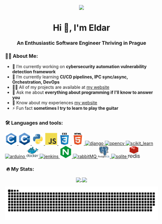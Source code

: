 <div align="center">
  <img height="150" src="https://media0.giphy.com/media/v1.Y2lkPTc5MGI3NjExcnllZDBmaXRmenB1ZnFoYzlxYXRjMnZmdnhxdXVxZDFxMTJmczlnZyZlcD12MV9pbnRlcm5hbF9naWZfYnlfaWQmY3Q9cw/fo0HtwcJzNUcOlRdFc/giphy.gif"  />
</div>

###
<h1 align="center">Hi 👋, I'm Eldar</h1>
<h3 align="center">An Enthusiastic Software Engineer Thriving in Prague</h3>

<h3 align="left">👩‍💻 About Me:</h3>

- 🔭 I’m currently working on **cybersecurity automation vulnerability detection framework**
- 🌱 I’m currently learning **CI/CD pipelines, IPC sync/async, Orchestration, DevOps**
- 👨‍💻 All of my projects are available at [my website](https://bigbossguru.github.io/MyWebsitePortfolio)
- 💬 Ask me about **everything about programming if I'll know to answer you**
- 📄 Know about my experiences [my website](https://bigbossguru.github.io/MyWebsitePortfolio)
- ⚡ Fun fact **sometimes I try to learn to play the guitar**


<h3 align="left">🛠 Languages and tools:</h3>
<p align="left"> <a href="https://www.cprogramming.com/" target="_blank" rel="noreferrer"> <img src="https://raw.githubusercontent.com/devicons/devicon/master/icons/c/c-original.svg" alt="c" width="40" height="40"/> </a>
  <a href="https://www.w3schools.com/cpp/" target="_blank" rel="noreferrer"> <img src="https://raw.githubusercontent.com/devicons/devicon/master/icons/cplusplus/cplusplus-original.svg" alt="cplusplus" width="40" height="40"/> </a>
  <a href="https://www.python.org" target="_blank" rel="noreferrer"> <img src="https://raw.githubusercontent.com/devicons/devicon/master/icons/python/python-original.svg" alt="python" width="40" height="40"/> </a>
  <a href="https://developer.mozilla.org/en-US/docs/Web/JavaScript" target="_blank" rel="noreferrer"> <img src="https://raw.githubusercontent.com/devicons/devicon/master/icons/javascript/javascript-original.svg" alt="javascript" width="40" height="40"/> </a>
  <a href="https://www.w3schools.com/css/" target="_blank" rel="noreferrer"> <img src="https://raw.githubusercontent.com/devicons/devicon/master/icons/css3/css3-original-wordmark.svg" alt="css3" width="40" height="40"/> </a>
  <a href="https://www.w3.org/html/" target="_blank" rel="noreferrer"> <img src="https://raw.githubusercontent.com/devicons/devicon/master/icons/html5/html5-original-wordmark.svg" alt="html5" width="40" height="40"/> </a>
  <a href="https://www.djangoproject.com/" target="_blank" rel="noreferrer"> <img src="https://cdn.worldvectorlogo.com/logos/django.svg" alt="django" width="40" height="40"/> </a>
  <a href="https://opencv.org/" target="_blank" rel="noreferrer"> <img src="https://www.vectorlogo.zone/logos/opencv/opencv-icon.svg" alt="opencv" width="40" height="40"/> </a>
  <a href="https://scikit-learn.org/" target="_blank" rel="noreferrer"> <img src="https://upload.wikimedia.org/wikipedia/commons/0/05/Scikit_learn_logo_small.svg" alt="scikit_learn" width="40" height="40"/> </a>
  <a href="https://www.arduino.cc/" target="_blank" rel="noreferrer"> <img src="https://cdn.worldvectorlogo.com/logos/arduino-1.svg" alt="arduino" width="40" height="40"/> </a>
  <a href="https://www.docker.com/" target="_blank" rel="noreferrer"> <img src="https://raw.githubusercontent.com/devicons/devicon/master/icons/docker/docker-original-wordmark.svg" alt="docker" width="40" height="40"/> </a>
  <a href="https://www.jenkins.io" target="_blank" rel="noreferrer"> <img src="https://www.vectorlogo.zone/logos/jenkins/jenkins-icon.svg" alt="jenkins" width="40" height="40"/> </a>
  <a href="https://www.nginx.com" target="_blank" rel="noreferrer"> <img src="https://raw.githubusercontent.com/devicons/devicon/master/icons/nginx/nginx-original.svg" alt="nginx" width="40" height="40"/> </a>
  <a href="https://www.rabbitmq.com" target="_blank" rel="noreferrer"> <img src="https://www.vectorlogo.zone/logos/rabbitmq/rabbitmq-icon.svg" alt="rabbitMQ" width="40" height="40"/> </a>
  <a href="https://www.postgresql.org" target="_blank" rel="noreferrer"> <img src="https://raw.githubusercontent.com/devicons/devicon/master/icons/postgresql/postgresql-original-wordmark.svg" alt="postgresql" width="40" height="40"/> </a>
  <a href="https://www.sqlite.org/" target="_blank" rel="noreferrer"> <img src="https://www.vectorlogo.zone/logos/sqlite/sqlite-icon.svg" alt="sqlite" width="40" height="40"/> </a>
  <a href="https://redis.io" target="_blank" rel="noreferrer"> <img src="https://raw.githubusercontent.com/devicons/devicon/master/icons/redis/redis-original-wordmark.svg" alt="redis" width="40" height="40"/> </a>
</p>

<h3 align="left">&nbsp;🔥&nbsp;My Stats:</h3>

<div align="center">
  <a href="https://github.com/bigbossguru/github-readme-stats">
    <img height=200 align="center" src="https://github-readme-stats.vercel.app/api?username=bigbossguru&theme=dark&rank_icon=github&bg_color=0d1117&show_icons=true" />
  </a>
  <a href="https://github.com/bigbossguru/convoychat">
    <img height=200 align="center" src="https://github-readme-stats.vercel.app/api/top-langs?username=bigbossguru&layout=compact&langs_count=8&card_width=320&theme=dark&bg_color=0d1117&show_icons=true" />
  </a>
</div>


![Snake game](./github-contribution-grid-snake.svg)
